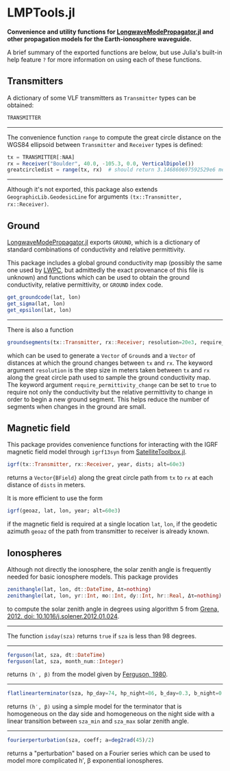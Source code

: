 # LMPTools.jl

**Convenience and utility functions for [LongwaveModePropagator.jl](https://github.com/fgasdia/LongwaveModePropagator.jl) and other propagation models for the Earth-ionosphere waveguide.**

A brief summary of the exported functions are below, but use Julia's built-in help feature `?` for more information on using each of these functions.

## Transmitters

A dictionary of some VLF transmitters as `Transmitter` types can be obtained:

```julia
TRANSMITTER
```

---

The convenience function `range` to compute the great circle distance on the WGS84 ellipsoid between `Transmitter` and `Receiver` types is defined:

```julia
tx = TRANSMITTER[:NAA]
rx = Receiver("Boulder", 40.0, -105.3, 0.0, VerticalDipole())
greatcircledist = range(tx, rx)  # should return 3.146860697592529e6 meters
```

---

Although it's not exported, this package also extends `GeographicLib.GeodesicLine` for arguments `(tx::Transmitter, rx::Receiver)`.

## Ground

[LongwaveModePropagator.jl](https://github.com/fgasdia/LongwaveModePropagator.jl) exports `GROUND`, which is a dictionary of standard combinations of conductivity and relative permittivity.

This package includes a global ground conductivity map (possibly the same one used by [LWPC](https://apps.dtic.mil/sti/citations/ADA350375), but admittedly the exact provenance of this file is unknown) and functions which can be used to obtain the ground conductivity, relative permittivity, or `GROUND` index code.

```julia
get_groundcode(lat, lon)
get_sigma(lat, lon)
get_epsilon(lat, lon)
```

---

There is also a function

```julia
groundsegments(tx::Transmitter, rx::Receiver; resolution=20e3, require_permittivity_change=false)
```

which can be used to generate a `Vector` of `Ground`s and a `Vector` of distances at which the ground changes between `tx` and `rx`. The keyword argument `resolution` is the step size in meters taken between `tx` and `rx` along the great circle path used to sample the ground conductivity map. The keyword argument `require_permittivity_change` can be set to `true` to require not only the conductivity but the relative permittivity to change in order to begin a new ground segment. This helps reduce the number of segments when changes in the ground are small.

## Magnetic field

This package provides convenience functions for interacting with the IGRF magnetic field model through `igrf13syn` from [SatelliteToolbox.jl](https://github.com/JuliaSpace/SatelliteToolbox.jl).

```julia
igrf(tx::Transmitter, rx::Receiver, year, dists; alt=60e3)
```

returns a `Vector{BField}` along the great circle path from `tx` to `rx` at each distance of `dists` in meters.

It is more efficient to use the form

```julia
igrf(geoaz, lat, lon, year; alt=60e3)
```

if the magnetic field is required at a single location `lat`, `lon`, if the geodetic azimuth `geoaz` of the path from transmitter to receiver is already known.

## Ionospheres

Although not directly the ionosphere, the solar zenith angle is frequently needed for basic ionosphere models. This package provides

```julia
zenithangle(lat, lon, dt::DateTime, Δτ=nothing)
zenithangle(lat, lon, yr::Int, mo::Int, dy::Int, hr::Real, Δτ=nothing)
```

to compute the solar zenith angle in degrees using algorithm 5 from [Grena, 2012. doi: 10.1016/j.solener.2012.01.024](https://doi.org/10.1016/j.solener.2012.01.024).

---

The function `isday(sza)` returns `true` if `sza` is less than 98 degrees.

---

```julia
ferguson(lat, sza, dt::DateTime) 
ferguson(lat, sza, month_num::Integer)
```

returns `(h′, β)` from the model given by [Ferguson, 1980](https://apps.dtic.mil/sti/citations/ADA085399).

---

```julia
flatlinearterminator(sza, hp_day=74, hp_night=86, b_day=0.3, b_night=0.5; sza_min=90, sza_max=100)
```

returns `(h′, β)` using a simple model for the terminator that is homogeneous on the day side and homogeneous on the night side with a linear transition between `sza_min` and `sza_max` solar zenith angle.

---

```julia
fourierperturbation(sza, coeff; a=deg2rad(45)/2)
```

returns a "perturbation" based on a Fourier series which can be used to model more complicated h′, β exponential ionospheres.
